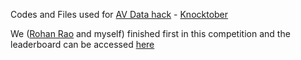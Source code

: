 Codes and Files used for [AV Data hack](https://datahack.analyticsvidhya.com/contest/all/) - [Knocktober](https://datahack.analyticsvidhya.com/contest/knocktober-2016/)

We ([Rohan Rao](https://github.com/rohanrao91) and myself) finished first in this competition and the leaderboard can be accessed [here](https://datahack.analyticsvidhya.com/contest/knocktober-2016/lb)

